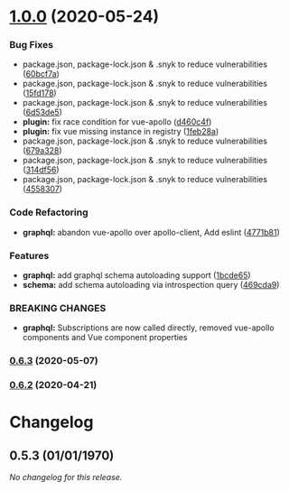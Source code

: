 # [1.0.0](https://github.com/matrunchyk/vue-oop/compare/0.6.3...1.0.0) (2020-05-24)


### Bug Fixes

* package.json, package-lock.json & .snyk to reduce vulnerabilities ([60bcf7a](https://github.com/matrunchyk/vue-oop/commit/60bcf7aaa58feb1a88fd22fa7b188b96d1db7e10))
* package.json, package-lock.json & .snyk to reduce vulnerabilities ([15fd178](https://github.com/matrunchyk/vue-oop/commit/15fd178bbee4785be586a9d0cafc42a357a578fe))
* package.json, package-lock.json & .snyk to reduce vulnerabilities ([6d53de5](https://github.com/matrunchyk/vue-oop/commit/6d53de573ef02b4b6ce6f4c6991c7d7e7969a0bf))
* **plugin:** fix race condition for vue-apollo ([d460c4f](https://github.com/matrunchyk/vue-oop/commit/d460c4f03a71c3fdd700b405b425e7cbfa2b753b))
* **plugin:** fix vue missing instance in registry ([1feb28a](https://github.com/matrunchyk/vue-oop/commit/1feb28aa14e71a59135fdc696604f960625ccdfb))
* package.json, package-lock.json & .snyk to reduce vulnerabilities ([679a328](https://github.com/matrunchyk/vue-oop/commit/679a328e656c392e91aa0a90a767671acea1af09))
* package.json, package-lock.json & .snyk to reduce vulnerabilities ([314df56](https://github.com/matrunchyk/vue-oop/commit/314df56558ca981d514238139d85c211dc1cfccc))
* package.json, package-lock.json & .snyk to reduce vulnerabilities ([4558307](https://github.com/matrunchyk/vue-oop/commit/4558307f0d61942806f854e52431dcb9aa78d49c))


### Code Refactoring

* **graphql:** abandon vue-apollo over apollo-client, Add eslint ([4771b81](https://github.com/matrunchyk/vue-oop/commit/4771b81a43e3ffa27f2eb516bdce10a02817559c))


### Features

* **graphql:** add graphql schema autoloading support ([1bcde65](https://github.com/matrunchyk/vue-oop/commit/1bcde6577c25974e15d772971877c79cc1f548fb))
* **schema:** add schema autoloading via introspection query ([469cda9](https://github.com/matrunchyk/vue-oop/commit/469cda972d3ed4132f14642125dd0219db413f20))


### BREAKING CHANGES

* **graphql:** Subscriptions are now called directly, removed vue-apollo components and Vue
component properties

### [0.6.3](https://github.com/matrunchyk/vue-oop/compare/0.6.2...0.6.3) (2020-05-07)

### [0.6.2](https://github.com/matrunchyk/vue-oop/compare/0.5.3...0.6.2) (2020-04-21)

# Changelog

## 0.5.3 (01/01/1970)
*No changelog for this release.*
